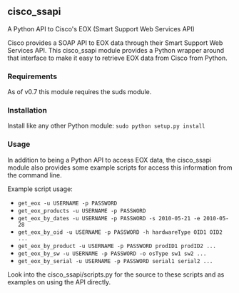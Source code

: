 ## cisco_ssapi
A Python API to Cisco's EOX (Smart Support Web Services API)

Cisco provides a SOAP API to EOX data through their Smart Support Web Services
API. This cisco_ssapi module provides a Python wrapper around that interface to
make it easy to retrieve EOX data from Cisco from Python.

### Requirements
As of v0.7 this module requires the suds module.

### Installation
Install like any other Python module: `sudo python setup.py install`

### Usage
In addition to being a Python API to access EOX data, the cisco_ssapi module
also provides some example scripts for access this information from the
command line.

Example script usage:

* `get_eox -u USERNAME -p PASSWORD`
* `get_eox_products -u USERNAME -p PASSWORD`
* `get_eox_by_dates -u USERNAME -p PASSWORD -s 2010-05-21 -e 2010-05-28`
* `get_eox_by_oid -u USERNAME -p PASSWORD -h hardwareType OID1 OID2 ...`
* `get_eox_by_product -u USERNAME -p PASSWORD prodID1 prodID2 ...`
* `get_eox_by_sw -u USERNAME -p PASSWORD -o osType sw1 sw2 ...`
* `get_eox_by_serial -u USERNAME -p PASSWORD serial1 serial2 ...`

Look into the cisco_ssapi/scripts.py for the source to these scripts and as
examples on using the API directly.
